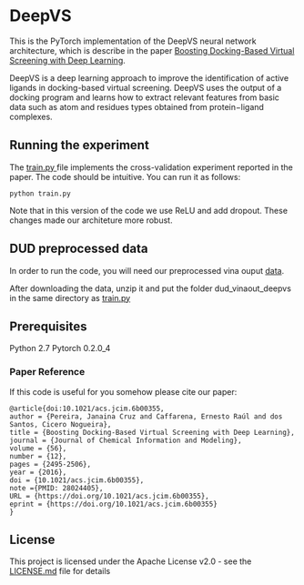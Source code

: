 # DeepVS

This is the PyTorch implementation of the DeepVS neural network architecture, which is describe in the paper [Boosting Docking-Based Virtual Screening with Deep Learning](https://pubs.acs.org/doi/abs/10.1021/acs.jcim.6b00355). 

DeepVS is a deep learning approach to improve the identification of active ligands in docking-based virtual screening. DeepVS uses the output of a docking program and learns how to extract relevant features from basic data such as atom and residues types obtained from protein−ligand complexes.

## Running the experiment

The [train.py
](train.py) file implements the cross-validation experiment reported in the paper. The code should be intuitive. You can run it as follows:

```
python train.py
```

Note that in this version of the code we use ReLU and add dropout. These changes made our architeture more robust.

## DUD preprocessed data

In order to run the code, you will need our preprocessed vina ouput [data](https://www.dropbox.com/s/4486qf7lpsxuwy2/dud_vinaout_deepvs.zip?dl=0).

After downloading the data, unzip it and put the folder dud_vinaout_deepvs in the same directory as [train.py
](train.py)
  
## Prerequisites

Python 2.7 
Pytorch 0.2.0_4

### Paper Reference

If this code is useful for you somehow please cite our paper:

```
@article{doi:10.1021/acs.jcim.6b00355,
author = {Pereira, Janaina Cruz and Caffarena, Ernesto Raúl and dos Santos, Cicero Nogueira},
title = {Boosting Docking-Based Virtual Screening with Deep Learning},
journal = {Journal of Chemical Information and Modeling},
volume = {56},
number = {12},
pages = {2495-2506},
year = {2016},
doi = {10.1021/acs.jcim.6b00355},
note ={PMID: 28024405},
URL = {https://doi.org/10.1021/acs.jcim.6b00355},
eprint = {https://doi.org/10.1021/acs.jcim.6b00355}
}
```
## License

This project is licensed under the Apache License v2.0 - see the [LICENSE.md](LICENSE.md) file for details

